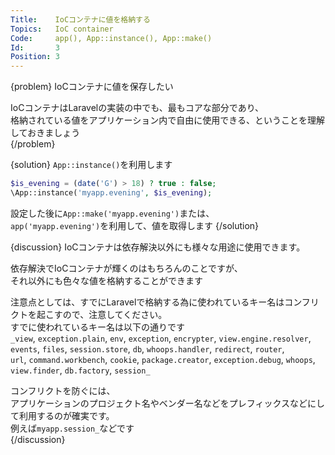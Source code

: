 ```yaml
---
Title:    IoCコンテナに値を格納する
Topics:   IoC container
Code:     app(), App::instance(), App::make()
Id:       3
Position: 3
---
```


{problem}
IoCコンテナに値を保存したい

IoCコンテナはLaravelの実装の中でも、最もコアな部分であり、  
格納されている値をアプリケーション内で自由に使用できる、ということを理解しておきましょう  
{/problem}

{solution}
`App::instance()`を利用します

```php
$is_evening = (date('G') > 18) ? true : false;
\App::instance('myapp.evening', $is_evening);
```

設定した後に`App::make('myapp.evening')`または、  
`app('myapp.evening')`を利用して、値を取得します
{/solution}

{discussion}
IoCコンテナは依存解決以外にも様々な用途に使用できます。

依存解決でIoCコンテナが輝くのはもちろんのことですが、  
それ以外にも色々な値を格納することができます

注意点としては、すでにLaravelで格納する為に使われているキー名はコンフリクトを起こすので、注意してください。  
すでに使われているキー名は以下の通りです  
`_view`, `exception.plain`, `env`, `exception`, `encrypter`, `view.engine.resolver`,  
`events`, `files`, `session.store`, `db`, `whoops.handler`, `redirect`, `router`,  
`url`, `command.workbench`, `cookie`, `package.creator`, `exception.debug`, `whoops`,
`view.finder`, `db.factory`, `session_`

コンフリクトを防ぐには、  
アプリケーションのプロジェクト名やベンダー名などをプレフィックスなどにして利用するのが確実です。  
例えば`myapp.session_`などです  
{/discussion}
